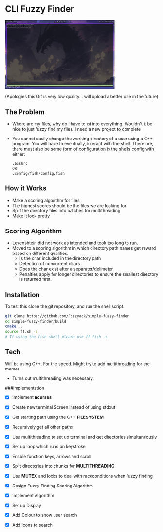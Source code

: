 # CLI Fuzzy Finder

![Poor quality gif](./demo.gif)

(Apologies this Gif is very low quality... will upload a better one in the future)

## The Problem

- Where are my files, why do I have to ```cd``` into everything. Wouldn't it be nice to just fuzzy find my files. I need a
new project to complete
- You cannot easily change the working directory of a user using a C++ program. You will have to eventually, interact
  with the shell. Therefore, there must also be some form of configuration is the shells config with either:

  ```
  .bashrc
  OR
  .config/fish/config.fish
  ```

## How it Works

- Make a scoring algorithm for files
- The highest scores should be the files we are looking for
- Split the directory files into batches for multithreading
- Make it look pretty

## Scoring Algorithm

- Levenshtein did not work as intended and took too long to run.
- Moved to a scoring algorithm in which directory path names get reward based on different qualities.
    - Is the char included in the directory path
    - Detection of concurrent chars
    - Does the char exist after a separator/delimeter
    - Penalties apply for longer directories to ensure the smallest directory is returned first.

## Installation

To test this clone the git repository, and run the shell script. 

``` bash
git clone https://github.com/Fozzyack/simple-fuzzy-finder
cd simple-fuzzy-finder/build
cmake ..
source ff.sh -s 
# If using the fish shell please use ff.fish -s
```

## Tech 

Will be using C++. For the speed. Might try to add multithreading for the memes.
- Turns out multithreading was necessary.

###Implementation

- [x] Implement __ncurses__
- [x] Create new terminal Screen instead of using stdout
- [x] Get starting path using the C++ __FILESYSTEM__
- [x] Recursively get all other paths
- [x] Use multithreading to set up terminal and get directories simultaneously
- [x] Set up loop which runs on keystroke 
- [x] Enable function keys, arrows and scroll 
- [x] Split directories into chunks for __MULTITHREADING__
- [x] Use __MUTEX__ and locks to deal with raceconditions when fuzzy finding
- [x] Design Fuzzy Finding Scoring Algorithm
- [x] Implement Algorithm 
- [x] Set up Display 
- [x] Add Colour to show user search
- [x] Add icons to search

